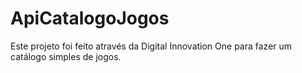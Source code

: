 # ApiCatalogoJogos
Este projeto foi feito através da Digital Innovation One para fazer um catálogo simples de jogos.
